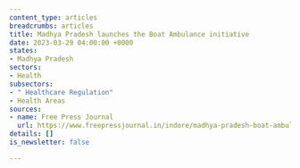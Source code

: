 ```yaml
---
content_type: articles
breadcrumbs: articles
title: Madhya Pradesh launches the Boat Ambulance initiative
date: 2023-03-29 04:00:00 +0000
states:
- Madhya Pradesh
sectors:
- Health
subsectors:
- " Healthcare Regulation"
- Health Areas
sources:
- name: Free Press Journal
  url: https://www.freepressjournal.in/indore/madhya-pradesh-boat-ambulance-starts-in-tribal-areas-to-provide-better-health-services
details: []
is_newsletter: false

---
```


